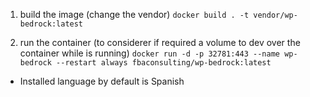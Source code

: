 1. build the image (change the vendor)
`docker build . -t vendor/wp-bedrock:latest`

2. run the container (to considerer if required a volume to dev over the container while is running)
`docker run -d -p 32781:443 --name wp-bedrock --restart always fbaconsulting/wp-bedrock:latest`

* Installed language by default is Spanish
